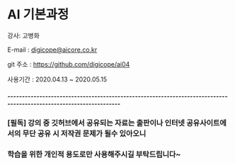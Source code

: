 # AI 기본과정

강사: 고병화

E-mail : digicope@aicore.co.kr


git 주소 :    https://github.com/digicope/ai04

사용기간 : 2020.04.13  ~ 2020.05.15


#### 
#### -------------------------------------------------------------------------------------------------------------------
####


### [필독] 강의 중 깃허브에서 공유되는 자료는 출판이나 인터넷 공유사이트에서의 무단 공유 시 저작권 문제가 될수 있아오니
###                  학습을 위한 개인적 용도로만 사용해주시길 부탁드립니다~
       
